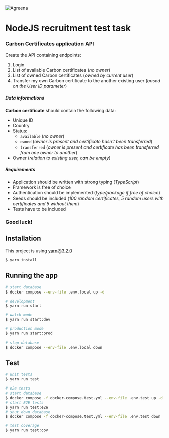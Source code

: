 ![Agreena](https://agreena.com/wp-content/uploads/2021/06/agreena-logo.svg)

# NodeJS recruitment test task

### Carbon Certificates application API
Create the API containing endpoints:
1. Login
2. List of available Carbon certificates (*no owner*)
3. List of owned Carbon certificates (*owned by current user*)
4. Transfer my own Carbon certificate to the another existing user (*based on the User ID parameter*)

##### Data informations
**Carbon certificate** should contain the following data:
- Unique ID
- Country
- Status:
    - `available` (*no owner*)
    - `owned` (*owner is present and certificate hasn't been transferred*)
    - `transferred` (*owner is present and certificate has been transferred from one owner to another*)
- Owner (*relation to existing user, can be empty*)

##### Requirements
- Application should be written with strong typing (*TypeScript*)
- Framework is free of choice
- Authentication should be implemented (*type/package if free of choice*)
- Seeds should be included (*100 random certificates, 5 random users with certificates and 5 without them*)
- Tests have to be included

### Good luck!

## Installation
This project is using yarn@3.2.0

```bash
$ yarn install
```

## Running the app

```bash
# start database
$ docker compose --env-file .env.local up -d

# development
$ yarn run start

# watch mode
$ yarn run start:dev

# production mode
$ yarn run start:prod

# stop database
$ docker compose --env-file .env.local down
```

## Test

```bash
# unit tests
$ yarn run test

# e2e tests
# start database
$ docker compose -f docker-compose.test.yml --env-file .env.test up -d
# start E2E tests
$ yarn run test:e2e
# shut down database
$ docker compose -f docker-compose.test.yml --env-file .env.test down

# test coverage
$ yarn run test:cov
```
